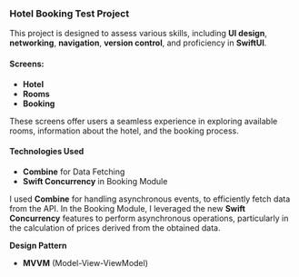 ### Hotel Booking Test Project

This project is designed to assess various skills, including **UI design**, **networking**, **navigation**, **version control**, and proficiency in **SwiftUI**.

#### Screens:

- **Hotel**
- **Rooms**
- **Booking**

These screens offer users a seamless experience in exploring available rooms, information about the hotel, and the booking process.

#### Technologies Used

- **Combine** for Data Fetching
- **Swift Concurrency** in Booking Module

I used **Combine** for handling asynchronous events, to efficiently fetch data from the API. In the Booking Module, I leveraged the new **Swift Concurrency** features to perform asynchronous operations, particularly in the calculation of prices derived from the obtained data.

**Design Pattern**

- **MVVM** (Model-View-ViewModel)
